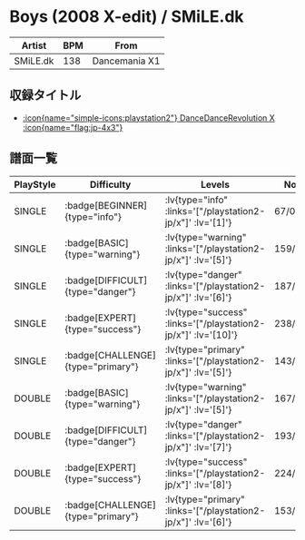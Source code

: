 # Boys (2008 X-edit) / SMiLE.dk

|Artist|BPM|From|
|------|---|----|
|SMiLE.dk|138|Dancemania X1|

## 収録タイトル

- [ :icon{name="simple-icons:playstation2"} DanceDanceRevolution X :icon{name="flag:jp-4x3"} ](/playstation2-jp/x)

## 譜面一覧

|PlayStyle|Difficulty|Levels|Notes|Movie|
|---------|----------|------|-----|-----|
|SINGLE| :badge[BEGINNER]{type="info"} | :lv{type="info" :links='["/playstation2-jp/x"]' :lv='[1]'} |67/0||
|SINGLE| :badge[BASIC]{type="warning"} | :lv{type="warning" :links='["/playstation2-jp/x"]' :lv='[5]'} |159/3||
|SINGLE| :badge[DIFFICULT]{type="danger"} | :lv{type="danger" :links='["/playstation2-jp/x"]' :lv='[6]'} |187/17||
|SINGLE| :badge[EXPERT]{type="success"} | :lv{type="success" :links='["/playstation2-jp/x"]' :lv='[10]'} |238/24||
|SINGLE| :badge[CHALLENGE]{type="primary"} | :lv{type="primary" :links='["/playstation2-jp/x"]' :lv='[5]'} |143/3(17)||
|DOUBLE| :badge[BASIC]{type="warning"} | :lv{type="warning" :links='["/playstation2-jp/x"]' :lv='[5]'} |167/1||
|DOUBLE| :badge[DIFFICULT]{type="danger"} | :lv{type="danger" :links='["/playstation2-jp/x"]' :lv='[7]'} |193/1||
|DOUBLE| :badge[EXPERT]{type="success"} | :lv{type="success" :links='["/playstation2-jp/x"]' :lv='[8]'} |224/5||
|DOUBLE| :badge[CHALLENGE]{type="primary"} | :lv{type="primary" :links='["/playstation2-jp/x"]' :lv='[6]'} |153/1(15)||
